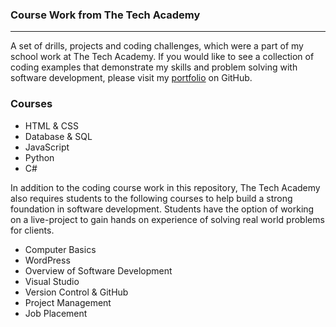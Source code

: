 ### Course Work from The Tech Academy
***

A set of drills, projects and coding challenges, which were a part of my school work at The Tech Academy. If you would like to see a collection of coding examples that demonstrate my skills and problem solving with software development, please visit my [portfolio](LinkToYourProfileHere) on GitHub.

### Courses
* HTML & CSS
* Database & SQL
* JavaScript
* Python
* C#

In addition to the coding course work in this repository, The Tech Academy also requires students to the following courses to help build a strong foundation in software development. Students have the option of working on a live-project to gain hands on experience of solving real world problems for clients.

* Computer Basics
* WordPress
* Overview of Software Development
* Visual Studio
* Version Control & GitHub
* Project Management
* Job Placement
